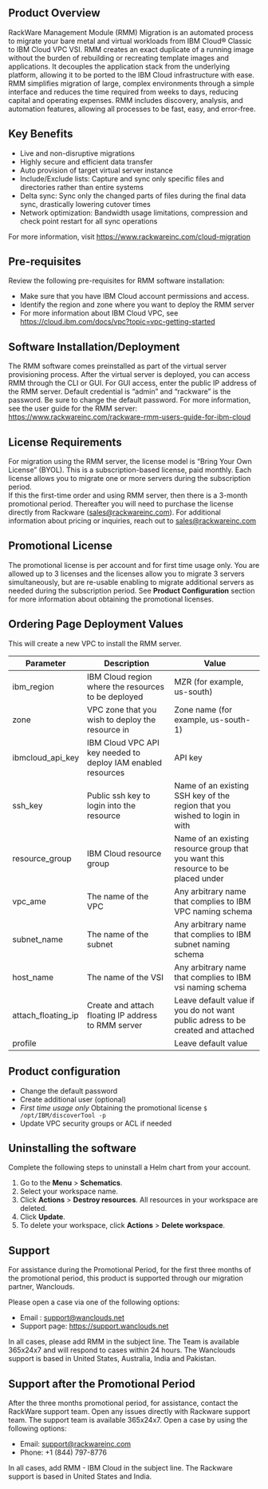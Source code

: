 
## Product Overview
RackWare Management Module (RMM) Migration is an automated process to migrate your bare metal and virtual workloads from IBM Cloud® Classic to IBM Cloud VPC VSI. 
RMM creates an exact duplicate of a running image without the burden of rebuilding or recreating template images and applications. It decouples the application stack from the underlying platform, allowing it to be ported to the IBM Cloud infrastructure with ease. 
RMM simplifies migration of large, complex environments through a simple interface and reduces the time required from weeks to days, reducing capital and operating expenses. RMM includes discovery, analysis, and automation features, allowing all processes to be fast, easy, and error-free.

## Key Benefits
-	Live and non-disruptive migrations 
-	Highly secure and efficient data transfer 
-	Auto provision of target virtual server instance 
-	Include/Exclude lists: Capture and sync only specific files and directories rather than entire systems 
-	Delta sync: Sync only the changed parts of files during the final data sync, drastically lowering cutover times 
-	Network optimization: Bandwidth usage limitations, compression and check point restart for all sync operations 
 
For more information, visit https://www.rackwareinc.com/cloud-migration 

## Pre-requisites
Review the following pre-requisites for RMM software installation:  
-	Make sure that you have IBM Cloud account permissions and access. 
-	Identify the region and zone where you want to deploy the RMM server 
-	For more information about IBM Cloud VPC, see https://cloud.ibm.com/docs/vpc?topic=vpc-getting-started

## Software Installation/Deployment
The RMM software comes preinstalled as part of the virtual server provisioning process. After the virtual server is deployed, you can access RMM through the CLI or GUI. For GUI access, enter the public IP address of the RMM server. Default credential is “admin” and “rackware” is the password. Be sure to change the default password. 
For more information, see the user guide for the RMM server: https://www.rackwareinc.com/rackware-rmm-users-guide-for-ibm-cloud

## License Requirements
For migration using the RMM server, the license model is “Bring Your Own License” (BYOL). This is a subscription-based license, paid monthly. Each license allows you to migrate one or more servers during the subscription period.  
 If this the first-time order and using RMM server, then there is a 
3-month promotional period. Thereafter you will need to purchase the license directly from Rackware (sales@rackwareinc.com). 
For additional information about pricing or inquiries, reach out to sales@rackwareinc.com

## Promotional License
The promotional license is per account and for first time usage only. You are allowed up to 3 licenses and the licenses allow you to migrate 3 servers simultaneously, but are re-usable enabling to migrate additional servers as needed during the subscription period. See **Product Configuration** section for more information about obtaining the promotional licenses.

## Ordering Page Deployment Values
This will create a new VPC to install the RMM server.

| Parameter | Description | Value |
| --- | --- | --- |
| ibm_region | IBM Cloud region where the resources to be deployed | MZR (for example, us-south) |
| zone | VPC zone that you wish to deploy the resource in | Zone name (for example, us-south-1) |
| ibmcloud_api_key | IBM Cloud VPC API key needed to deploy IAM enabled resources | API key |
| ssh_key | Public ssh key to login into the resource | Name of an existing SSH key of the region that you wished to login in with |
| resource_group | IBM Cloud resource group | Name of an existing resource group that you want this resource to be placed under |
| vpc_ame | The name of the VPC | Any arbitrary name that complies to IBM VPC naming schema |
| subnet_name | The name of the subnet | Any arbitrary name that complies to IBM subnet naming schema |
| host_name | The name of the VSI | Any arbitrary name that complies to IBM vsi naming schema |
| attach_floating_ip | Create and attach floating IP address to RMM server | Leave default value if you do not want public adress to be created and attached |
| profile | | Leave default value |

## Product configuration
- Change the default password
- Create additional user (optional)
- *First time usage only* Obtaining the promotional license `$ /opt/IBM/discoverTool -p`
- Update VPC security groups or ACL if needed

## Uninstalling the software
Complete the following steps to uninstall a Helm chart from your account. 

1. Go to the **Menu** > **Schematics**.
2. Select your workspace name. 
3. Click **Actions** > **Destroy resources**. All resources in your workspace are deleted.
4. Click **Update**.
5. To delete your workspace, click **Actions** > **Delete workspace**.

## Support
For assistance during the Promotional Period, for the first three months of the promotional period, this product is supported through our migration partner, Wanclouds.

Please open a case via one of the following options:
- Email : support@wanclouds.net
- Support page: https://support.wanclouds.net

In all cases, please add RMM in the subject line.
The Team is available 365x24x7 and will respond to cases within 24 hours.
The Wanclouds support is based in United States, Australia, India and Pakistan.

## Support after the Promotional Period
After the three months promotional period, for assistance, contact the RackWare support team.
Open any issues directly with Rackware support team. The support team is available 365x24x7.
Open a case by using the following options: 
-	Email: support@rackwareinc.com 
-	Phone: +1 (844) 797-8776

In all cases, add RMM - IBM Cloud in the subject line. The Rackware support is based in United States and India.
